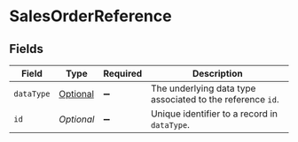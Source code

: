 # SalesOrderReference


## Fields

| Field                                                                                   | Type                                                                                    | Required                                                                                | Description                                                                             |
| --------------------------------------------------------------------------------------- | --------------------------------------------------------------------------------------- | --------------------------------------------------------------------------------------- | --------------------------------------------------------------------------------------- |
| `dataType`                                                                              | [Optional<AccountingInvoiceDataType>](../../models/shared/AccountingInvoiceDataType.md) | :heavy_minus_sign:                                                                      | The underlying data type associated to the reference `id`.                              |
| `id`                                                                                    | *Optional<String>*                                                                      | :heavy_minus_sign:                                                                      | Unique identifier to a record in `dataType`.                                            |